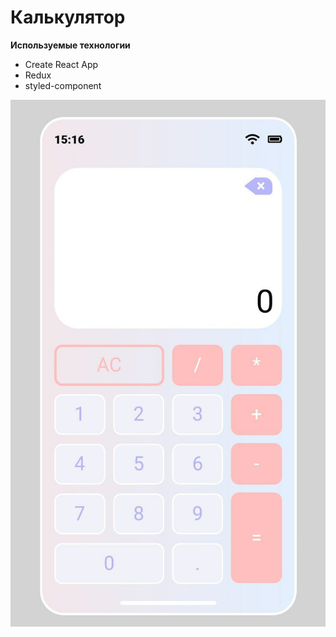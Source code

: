 # Калькулятор

**Используемые технологии**

- Create React App
- Redux
- styled-component

![Image alt](https://github.com/ludaalt/calculator/raw/main/public/app.jpg)
